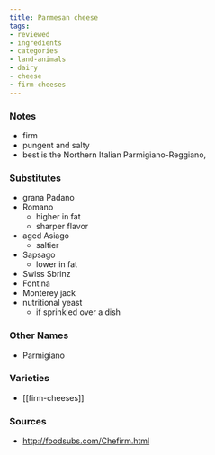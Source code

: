 ```yaml
---
title: Parmesan cheese
tags:
- reviewed
- ingredients
- categories
- land-animals
- dairy
- cheese
- firm-cheeses
---
```

### Notes
- firm
- pungent and salty
- best is the Northern Italian Parmigiano-Reggiano,

### Substitutes
- grana Padano
- Romano
	- higher in fat
	- sharper flavor
- aged Asiago 
	- saltier
- Sapsago
	- lower in fat
- Swiss Sbrinz
- Fontina
- Monterey jack
- nutritional yeast
	- if sprinkled over a dish

### Other Names
* Parmigiano

### Varieties
* [[firm-cheeses]]

### Sources
* http://foodsubs.com/Chefirm.html
